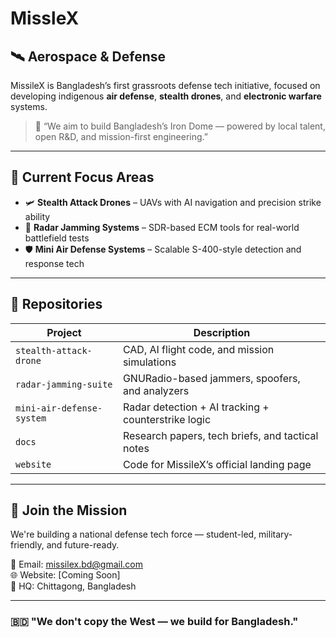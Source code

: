 # MissleX
## 🛰️  Aerospace & Defense

MissileX is Bangladesh’s first grassroots defense tech initiative, focused on developing indigenous **air defense**, **stealth drones**, and **electronic warfare** systems.

> 🚀 “We aim to build Bangladesh’s Iron Dome — powered by local talent, open R&D, and mission-first engineering.”

---

## 🔧 Current Focus Areas

- 🛩️ **Stealth Attack Drones** – UAVs with AI navigation and precision strike ability
- 📡 **Radar Jamming Systems** – SDR-based ECM tools for real-world battlefield tests
- 🛡️ **Mini Air Defense Systems** – Scalable S-400-style detection and response tech

---

## 📂 Repositories

| Project | Description |
|--------|-------------|
| `stealth-attack-drone` | CAD, AI flight code, and mission simulations |
| `radar-jamming-suite` | GNURadio-based jammers, spoofers, and analyzers |
| `mini-air-defense-system` | Radar detection + AI tracking + counterstrike logic |
| `docs` | Research papers, tech briefs, and tactical notes |
| `website` | Code for MissileX’s official landing page |

---

## 🤝 Join the Mission

We're building a national defense tech force — student-led, military-friendly, and future-ready.

📧 Email: [missilex.bd@gmail.com](mailto:missilex.bd@gmail.com)  
🌐 Website: [Coming Soon]  
📍 HQ: Chittagong, Bangladesh

---

### 🇧🇩 "We don't copy the West — we build for Bangladesh."
